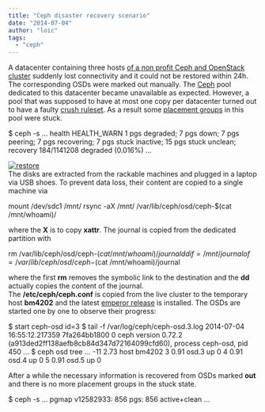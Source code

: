 ```yaml
---
title: "Ceph disaster recovery scenario"
date: "2014-07-04"
author: "loic"
tags: 
  - "ceph"
---
```


A datacenter containing three hosts [of a non profit Ceph and OpenStack cluster](http://dachary.org/?p=2969) suddenly lost connectivity and it could not be restored within 24h. The corresponding OSDs were marked out manually. The [Ceph](http://ceph.com/) pool dedicated to this datacenter became unavailable as expected. However, a pool that was supposed to have at most one copy per datacenter turned out to have a faulty [crush ruleset](http://ceph.com/docs/master/rados/operations/crush-map/). As a result some [placement groups](http://ceph.com/docs/master/rados/operations/placement-groups/) in this pool were stuck.

$ ceph -s
...
health HEALTH\_WARN 1 pgs degraded; 7 pgs down;
   7 pgs peering; 7 pgs recovering;
   7 pgs stuck inactive; 15 pgs stuck unclean;
   recovery 184/1141208 degraded (0.016%)
...

  
[![](images/restore.png "restore")](http://dachary.org/wp-uploads/2014/07/restore.png)  
The disks are extracted from the rackable machines and plugged in a laptop via USB shoes. To prevent data loss, their content are copied to a single machine via

mount /dev/sdc1 /mnt/
rsync -aX /mnt/ /var/lib/ceph/osd/ceph-$(cat /mnt/whoami)/

where the **X** is to copy **xattr**. The journal is copied from the dedicated partition with

rm /var/lib/ceph/osd/ceph-$(cat /mnt/whoami)/journal
dd if=/mnt/journal of=/var/lib/ceph/osd/ceph-$(cat /mnt/whoami)/journal

where the first **rm** removes the symbolic link to the destination and the **dd** actually copies the content of the journal.  
The **/etc/ceph/ceph.conf** is copied from the live cluster to the temporary host **bm4202** and the latest [emperor release](https://en.wikipedia.org/wiki/Ceph_%28software%29#Emperor_.28v0.72.29) is installed. The OSDs are started one by one to observe their progress:

$ start ceph-osd id=3
$ tail -f /var/log/ceph/ceph-osd.3.log
2014-07-04 16:55:12.217359 7fa264bb1800  0
  ceph version 0.72.2
  (a913ded2ff138aefb8cb84d347d72164099cfd60), process ceph-osd,
  pid 450
...
$ ceph osd tree
...
-11	2.73		host bm4202
3	0.91			osd.3	up	0
4	0.91			osd.4	up	0
5	0.91			osd.5	up	0

After a while the necessary information is recovered from OSDs marked **out** and there is no more placement groups in the stuck state.

$ ceph -s
...
pgmap v12582933: 856 pgs: 856 active+clean
...
